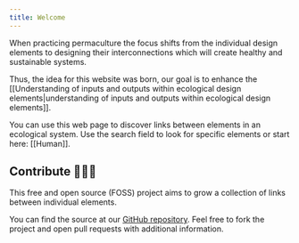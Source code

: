 ```yaml
---
title: Welcome
---
```


When practicing permaculture the focus shifts from the individual design elements to designing their interconnections which will create healthy and sustainable systems. 

Thus, the idea for this website was born, our goal is to enhance the [[Understanding of inputs and outputs within ecological design elements|understanding of inputs and outputs within ecological design elements]].

You can use this web page to discover links between elements in an ecological system. Use the search field to look for specific elements or start here: [[Human]].

## Contribute 👬👭👫

This free and open source (FOSS) project aims to grow a collection of links between individual elements.

You can find the source at our [GitHub repository](https://github.com/Czino/inputs-outputs-functions). Feel free to fork the project and open pull requests with additional information.
